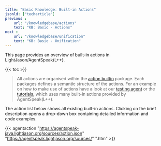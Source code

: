 ```yaml
---
title: "Basic Knowledge: Built-in Actions"
jsonld: ["techarticle"]
previous :
    url: "/knowledgebase/actions"
    text: "KB: Basic - Actions"
next :
    url: "/knowledgebase/unification"
    text: "KB: Basic - Unification"
---
```


This page provides an overview of built-in actions in LightJason/AgentSpeak(L++).

<!--more-->

{{< toc >}}

> All actions are organised within the [action.builtin](https://agentspeak-java.lightjason.org/sources/d7/d4b/namespaceorg_1_1lightjason_1_1agentspeak_1_1action_1_1builtin.htm) package.
> Each packages defines a semantic structure of the actions.
> For an example on how to make use of actions have a look at our [testing agent](https://github.com/LightJason/AgentSpeak-Java/blob/master/src/test/resources/agent/complete.asl) or the [tutorials](/tutorials), which uses many built-in actions provided by AgentSpeak(L++).

The action list below shows all existing built-in actions.
Clicking on the brief description opens a drop-down box containing detailed information and code examples.

{{< agentaction "https://agentspeak-java.lightjason.org/sources/action.json" "https://agentspeak.lightjason.org/sources/" ".htm" >}}
